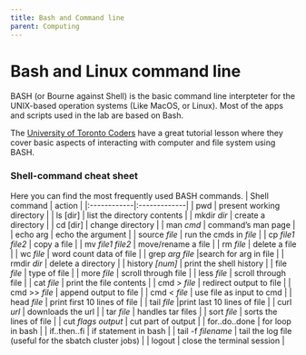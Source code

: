 ```yaml
---
title: Bash and Command line
parent: Computing
---
```



# Bash and Linux command line
BASH (or Bourne against Shell) is the basic command line interpteter for the UNIX-based operation systems (Like MacOS, or Linux). Most of the apps and scripts used in the lab are based on Bash.

The [University of Toronto Coders](https://uoftcoders.github.io/studyGroup/lessons/misc/bash-intro/lesson/) have a great tutorial lesson where they cover basic aspects of interacting with computer and file system using BASH.

### Shell-command cheat sheet
Here you can find the most frequently used BASH commands.
| Shell command | action |
|:------------|:-------------|
| pwd | present working directory |
| ls [dir] | list the directory contents |
| mkdir _dir_ | create a directory |
| cd [dir] |  change directory |
| man _cmd_ | command’s man page |
| echo arg | echo the argument |
| source _file_ | run the cmds in _file_ |
| cp _file1_ _file2_ | copy a file |
| mv _file1_ _file2_ | move/rename a file |
| rm _file_ | delete a file |
| wc _file_ | word count data of file |
| grep _arg_ _file_ |search for arg in file |
| rmdir _dir_ | delete a directory |
| history _[num]_ | print the shell history |
| file _file_ |  type of file |
| more _file_ | scroll through file |
| less _file_ | scroll through file |
| cat _file_ | print the file contents |
| cmd > _file_ | redirect output to file |
| cmd >> _file_ | append output to file |
| cmd < _file_ | use file as input to cmd |
| head _file_ | print first 10 lines of file |
| tail _file_ |print last 10 lines of file |
| curl _url_ | downloads the url |
| tar _file_ | handles tar files |
| sort _file_ | sorts the lines of file |
| cut _flags_ _output_ | cut part of output |
| for..do..done | for loop in bash |
| if..then..fi | if statement in bash |
| tail -f _filename_ | tail the log file (useful for the sbatch cluster jobs) |
| logout | close the terminal session |
